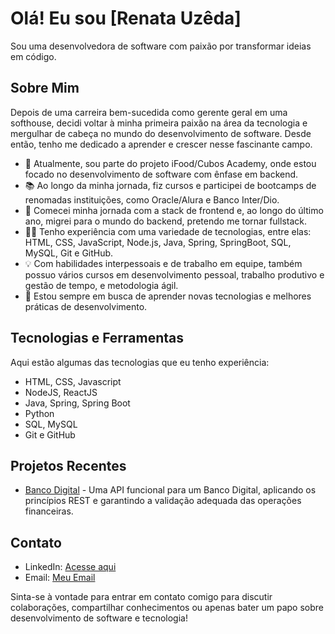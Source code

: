 # Olá! Eu sou [Renata Uzêda]

Sou uma desenvolvedora de software com paixão por transformar ideias em código.


## Sobre Mim
Depois de uma carreira bem-sucedida como gerente geral em uma softhouse, decidi voltar à minha primeira paixão na área da tecnologia e mergulhar de cabeça no mundo do desenvolvimento de software. Desde então, tenho me dedicado a aprender e crescer nesse fascinante campo.

- 💼 Atualmente, sou parte do projeto iFood/Cubos Academy, onde estou focado no desenvolvimento de software com ênfase em backend.
- 📚 Ao longo da minha jornada, fiz cursos e participei de bootcamps de renomadas instituições, como Oracle/Alura e Banco Inter/Dio.
- 🚀 Comecei minha jornada com a stack de frontend e, ao longo do último ano, migrei para o mundo do backend, pretendo me tornar fullstack.
- 👨‍💻 Tenho experiência com uma variedade de tecnologias, entre elas: HTML, CSS, JavaScript, Node.js, Java, Spring, SpringBoot, SQL, MySQL, Git e GitHub.
- 💡 Com habilidades interpessoais e de trabalho em equipe, também possuo vários cursos em desenvolvimento pessoal, trabalho produtivo e gestão de tempo, e metodologia ágil.
- 🌱 Estou sempre em busca de aprender novas tecnologias e melhores práticas de desenvolvimento.

## Tecnologias e Ferramentas

Aqui estão algumas das tecnologias que eu tenho experiência:

- HTML, CSS, Javascript
- NodeJS, ReactJS
- Java, Spring, Spring Boot
- Python
- SQL, MySQL
- Git e GitHub

## Projetos Recentes

- [Banco Digital](https://github.com/RenataUzeda/banco-digital) -  Uma API funcional para um Banco Digital, aplicando os princípios REST e garantindo a validação adequada das operações financeiras.


## Contato

- LinkedIn: [Acesse aqui](https://www.linkedin.com/in/renatauzeda/)
- Email: [Meu Email](renata.github@gmail.com)

Sinta-se à vontade para entrar em contato comigo para discutir colaborações, compartilhar conhecimentos ou apenas bater um papo sobre desenvolvimento de software e tecnologia!

